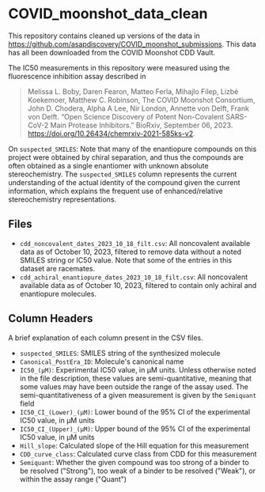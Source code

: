 # COVID_moonshot_data_clean
This repository contains cleaned up versions of the data in
https://github.com/asapdiscovery/COVID_moonshot_submissions. This data has all been
downloaded from the COVID Moonshot CDD Vault.

The IC50 measurements in this repository were measured using the fluorescence inhibition
assay described in
> Melissa L. Boby,  Daren Fearon, Matteo Ferla, Mihajlo Filep, Lizbé Koekemoer, 
Matthew C. Robinson, The COVID Moonshot Consortium, John D. Chodera,  Alpha A Lee, 
Nir London, Annette von Delft, Frank von Delft. “Open Science Discovery of Potent 
Non-Covalent SARS-CoV-2 Main Protease Inhibitors.” BioRxiv, September 06, 2023.
https://doi.org/10.26434/chemrxiv-2021-585ks-v2.

On `suspected_SMILES`: Note that many of the enantiopure compounds on this project were
obtained by chiral separation, and thus the compounds are often obtained as a single
enantiomer with unknown absolute stereochemistry. The `suspected_SMILES` column
represents the current understanding of the actual identity of the compound given the current
information, which explains the frequent use of enhanced/relative stereochemistry
representations. 

## Files
* `cdd_noncovalent_dates_2023_10_18_filt.csv`: All noncovalent available
data as of October 10, 2023, filtered to remove data without a noted SMILES string or
IC50 value. Note that some of the entries in this dataset are racemates.
* `cdd_achiral_enantiopure_dates_2023_10_18_filt.csv`: All noncovalent available data as
of October 10, 2023, filtered to contain only achiral and enantiopure molecules.

## Column Headers
A brief explanation of each column present in the CSV files.
* `suspected_SMILES`: SMILES string of the synthesized molecule
* `Canonical_PostEra_ID`: Molecule's canonical name
* `IC50_(µM)`: Experimental IC50 value, in µM units. Unless otherwise noted in the file
description, these values are semi-quantitative, meaning that some values may have been
outside the range of the assay used. The semi-quantitativeness of a given measurement is
given by the `Semiquant` field
* `IC50_CI_(Lower)_(µM)`: Lower bound of the 95% CI of the experimental IC50 value,
in µM units
* `IC50_CI_(Upper)_(µM)`: Upper bound of the 95% CI of the experimental IC50 value,
in µM units
* `Hill_slope`: Calculated slope of the Hill equation for this measurement
* `CDD_curve_class`: Calculated curve class from CDD for this measurement
* `Semiquant`: Whether the given compound was too strong of a binder to be resolved
("Strong"), too weak of a binder to be resolved ("Weak"), or within the assay range
("Quant")

 